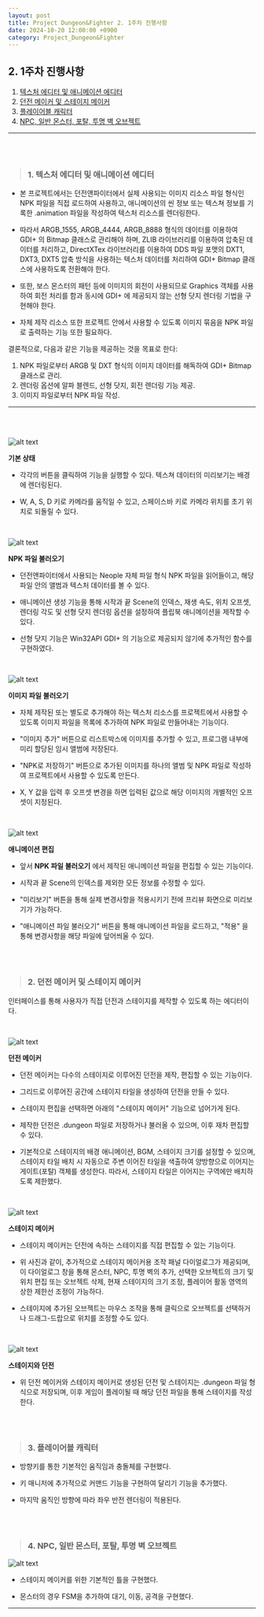 ```yaml
---
layout: post
title: Project Dungeon&Fighter 2. 1주차 진행사항
date: 2024-10-20 12:00:00 +0900
category: Project_Dungeon&Fighter
---
```


## 2. 1주차 진행사항

1. [텍스처 에디터 및 애니메이션 에디터](#1-텍스처-에디터-및-애니메이션-에디터)
2. [던전 메이커 및 스테이지 메이커](#2-던전-메이커-및-스테이지-메이커)
3. [플레이어블 캐릭터](#3-플레이어블-캐릭터)
4. [NPC, 일반 몬스터, 포탈, 투명 벽 오브젝트](#4-npc-일반-몬스터-포탈-투명-벽-오브젝트)


---

<br><br>

>### 1. 텍스처 에디터 및 애니메이션 에디터

- 본 프로젝트에서는 던전앤파이터에서 실제 사용되는 이미지 리소스 파일 형식인 NPK 파일을 직접 로드하여 사용하고, 애니메이션의 씬 정보 또는 텍스쳐 정보를 기록한
 .animation 파일을 작성하여 텍스처 리소스를 렌더링한다.


- 따라서 ARGB_1555, ARGB_4444, ARGB_8888 형식의 데이터를 이용하여 GDI+ 의 Bitmap 클래스로 관리해야 하며, ZLIB 라이브러리를 이용하여 압축된 데이터를 처리하고,
 DirectXTex 라이브러리를 이용하여 DDS 파일 포맷의 DXT1, DXT3, DXT5 압축 방식을 사용하는 텍스처 데이터를 처리하여 GDI+ Bitmap 클래스에 사용하도록 전환해야 한다.


- 또한, 보스 몬스터의 패턴 등에 이미지의 회전이 사용되므로 Graphics 객체를 사용하여 회전 처리를 함과 동시에 GDI+ 에 제공되지 않는 선형 닷지 렌더링 기법을 구현해야 한다.


- 자체 제작 리소스 또한 프로젝트 안에서 사용할 수 있도록 이미지 묶음을 NPK 파일로 출력하는 기능 또한 필요하다.


결론적으로, 다음과 같은 기능을 제공하는 것을 목표로 한다:
  1. NPK 파일로부터 ARGB 및 DXT 형식의 이미지 데이터를 해독하여 GDI+ Bitmap 클래스로 관리.
  2. 렌더링 옵션에 알파 블렌드, 선형 닷지, 회전 렌더링 기능 제공.
  3. 이미지 파일로부터 NPK 파일 작성.

---

<br><br>

![alt text](\public\img\Texture_Editor_00.png)

**기본 상태**

  - 각각의 버튼을 클릭하여 기능을 실행할 수 있다. 텍스쳐 데이터의 미리보기는 배경에 렌더링된다.
  
  - W, A, S, D 키로 카메라를 움직일 수 있고, 스페이스바 키로 카메라 위치를 초기 위치로 되돌릴 수 있다.


<br>


![alt text](\public\img\Texture_Editor_01.png)

**NPK 파일 불러오기**

  - 던전앤파이터에서 사용되는 Neople 자체 파일 형식 NPK 파일을 읽어들이고, 해당 파일 안의 앨범과 텍스처 데이터를 볼 수 있다.

  - 애니메이션 생성 기능을 통해 시작과 끝 Scene의 인덱스, 재생 속도, 위치 오프셋, 렌더링 각도 및 선형 닷지 렌더링 옵션을 설정하여 플립북 애니메이션을 제작할 수 있다.

  - 선형 닷지 기능은 Win32API GDI+ 의 기능으로 제공되지 않기에 추가적인 함수를 구현하였다.


<br>


![alt text](\public\img\Texture_Editor_02.png)

**이미지 파일 불러오기**

  - 자체 제작된 또는 별도로 추가해야 하는 텍스처 리소스를 프로젝트에서 사용할 수 있도록 이미지 파일을 목록에 추가하여 NPK 파일로 만들어내는 기능이다.

  - "이미지 추가" 버튼으로 리스트박스에 이미지를 추가할 수 있고, 프로그램 내부에 미리 할당된 임시 앨범에 저장된다.

  - "NPK로 저장하기" 버튼으로 추가된 이미지를 하나의 앨범 및 NPK 파일로 작성하여 프로젝트에서 사용할 수 있도록 만든다.

  - X, Y 값을 입력 후 오프셋 변경을 하면 입력된 값으로 해당 이미지의 개별적인 오프셋이 지정된다.


<br>


![alt text](\public\img\Texture_Editor_03.png)

**애니메이션 편집**

  - 앞서 **NPK 파일 불러오기** 에서 제작된 애니메이션 파일을 편집할 수 있는 기능이다.

  - 시작과 끝 Scene의 인덱스를 제외한 모든 정보를 수정할 수 있다.
  
  - "미리보기" 버튼을 통해 실제 변경사항을 적용시키기 전에 프리뷰 화면으로 미리보기가 가능하다.

  - "애니메이션 파일 불러오기" 버튼을 통해 애니메이션 파일을 로드하고, "적용" 을 통해 변경사항을 해당 파일에 덮어씌울 수 있다.




<br><br>


>### 2. 던전 메이커 및 스테이지 메이커


인터페이스를 통해 사용자가 직접 던전과 스테이지를 제작할 수 있도록 하는 에디터이다.

<br>


![alt text](\public\img\DungeonMaker.png)


**던전 메이커**


  - 던전 메이커는 다수의 스테이지로 이루어진 던전을 제작, 편집할 수 있는 기능이다.


  - 그리드로 이루어진 공간에 스테이지 타일을 생성하여 던전을 만들 수 있다.


  - 스테이지 편집을 선택하면 아래의 "스테이지 메이커" 기능으로 넘어가게 된다.


  - 제작한 던전은 .dungeon 파일로 저장하거나 불러올 수 있으며, 이후 재차 편집할 수 있다.


  - 기본적으로 스테이지의 배경 애니메이션, BGM, 스테이지 크기를 설정할 수 있으며, 스테이지 타일 배치 시 자동으로 주변 이어진 타일을 색출하여 양방향으로 이어지는 게이트(포탈) 객체를 생성한다. 따라서, 스테이지 타일은 이어지는 구역에만 배치하도록 제한했다.


<br>


![alt text](\public\img\StageMaker.png)

**스테이지 메이커**


  - 스테이지 메이커는 던전에 속하는 스테이지를 직접 편집할 수 있는 기능이다.


  - 위 사진과 같이, 추가적으로 스테이지 메이커용 조작 패널 다이얼로그가 제공되며, 이 다이얼로그 창을 통해 몬스터, NPC, 투명 벽의 추가, 선택한 오브젝트의 크기 및 위치 편집 또는 오브젝트 삭제, 현재 스테이지의 크기 조정, 플레이어 활동 영역의 상한 제한선 조정이 가능하다.


  - 스테이지에 추가된 오브젝트는 마우스 조작을 통해 클릭으로 오브젝트를 선택하거나 드래그-드랍으로 위치를 조정할 수도 있다.



<br>


![alt text](\public\img\StageMaker.png)

**스테이지와 던전**


  - 위 던전 메이커와 스테이지 메이커로 생성된 던전 및 스테이지는 .dungeon 파일 형식으로 저장되며, 이후 게임이 플레이될 때 해당 던전 파일을 통해 스테이지를 작성한다.


<br><br>


>### 3. 플레이어블 캐릭터

- 방향키를 통한 기본적인 움직임과 충돌체를 구현했다.

- 키 매니저에 추가적으로 커맨드 기능을 구현하여 달리기 기능을 추가했다.

- 마지막 움직인 방향에 따라 좌우 반전 렌더링이 적용된다.


<br><br>


>### 4. NPC, 일반 몬스터, 포탈, 투명 벽 오브젝트


![alt text](\public\img\MonsterFSM.png)

- 스테이지 메이커를 위한 기본적인 틀을 구현했다.

- 몬스터의 경우 FSM을 추가하여 대기, 이동, 공격을 구현했다.



---